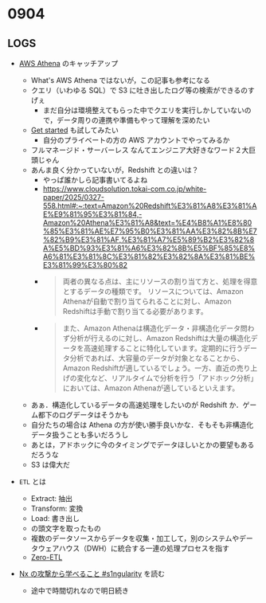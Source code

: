 # 0904

## LOGS

- [AWS Athena](https://aws.amazon.com/jp/athena/) のキャッチアップ
  - What's AWS Athena ではないが，この記事も参考になる
  - クエリ（いわゆる SQL）で S3 に吐き出したログ等の検索ができるのすげぇ
    - まだ自分は環境整えてもらった中でクエリを実行しかしていないので，データ周りの連携や準備もやって理解を深めたい
  - [Get started](https://docs.aws.amazon.com/athena/latest/ug/getting-started.html) も試してみたい
    - 自分のプライベートの方の AWS アカウントでやってみるか
  - フルマネージド・サーバーレス なんてエンジニア大好きなワード２大巨頭じゃん
  - あんま良く分かっていないが，Redshift との違いは？
    - やっぱ誰かしら記事書いてるよね
    - https://www.cloudsolution.tokai-com.co.jp/white-paper/2025/0327-558.html#:~:text=Amazon%20Redshift%E3%81%A8%E3%81%AE%E9%81%95%E3%81%84,-Amazon%20Athena%E3%81%A8&text=%E4%B8%A1%E8%80%85%E3%81%AE%E7%95%B0%E3%81%AA%E3%82%8B%E7%82%B9%E3%81%AF,%E3%81%A7%E5%89%B2%E3%82%8A%E5%BD%93%E3%81%A6%E3%82%8B%E5%BF%85%E8%A6%81%E3%81%8C%E3%81%82%E3%82%8A%E3%81%BE%E3%81%99%E3%80%82
    - > 両者の異なる点は、主にリソースの割り当て方と、処理を得意とするデータの種類です。 リソースについては、Amazon Athenaが自動で割り当てられることに対し、Amazon Redshiftは手動で割り当てる必要があります。
    - > また、Amazon Athenaは構造化データ・非構造化データ問わず分析が行えるのに対し、Amazon Redshiftは大量の構造化データを高速処理することに特化しています。定期的に行うデータ分析であれば、大容量のデータが対象となることから、Amazon Redshiftが適しているでしょう。一方、直近の売り上げの変化など、リアルタイムで分析を行う「アドホック分析」においては、Amazon Athenaが適しているといえます。
  - あぁ．構造化しているデータの高速処理をしたいのが Redshift か．ゲーム都下のログデータはそうかも
  - 自分たちの場合は Athena の方が使い勝手良いかな．そもそも非構造化データ扱うことも多いだろうし
  - あとは，アドホックに今のタイミングでデータほしいとかの要望もあるだろうな
  - S3 は偉大だ
- `ETL` とは
  - Extract: 抽出
  - Transform: 変換
  - Load: 書き出し
  - の頭文字を取ったもの
  - 複数のデータソースからデータを収集・加工して，別のシステムやデータウェアハウス（DWH）に統合する一連の処理プロセスを指す
  - [Zero-ETL](https://aws.amazon.com/jp/what-is/zero-etl/)

- [Nx の攻撃から学べること #s1ngularity](https://blog.jxck.io/entries/2025-09-03/nx-incidents.html) を読む
  - 途中で時間切れなので明日続き